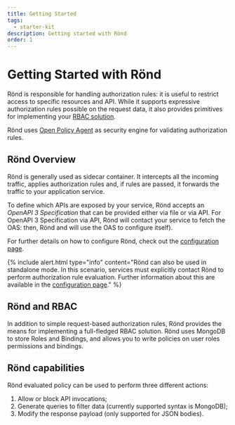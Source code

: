 ```yaml
---
title: Getting Started
tags:
  - starter-kit
description: Getting started with Rönd
order: 1
---
```


# Getting Started with Rönd

Rönd is responsible for handling authorization rules: it is useful to restrict access to specific resources and API.
While it supports expressive authorization rules possible on the request data, it also provides primitives for implementing your [RBAC solution](#Rönd-and-rbac).

Rönd uses [Open Policy Agent](https://www.openpolicyagent.org/) as security engine for validating authorization rules.

## Rönd Overview

Rönd is generally used as sidecar container. It intercepts all the incoming traffic, applies authorization rules and, if rules are passed, it forwards the traffic to your application service.

To define which APIs are exposed by your service, Rönd accepts an _OpenAPI 3 Specification_ that can be provided either via file or via API. For OpenAPI 3 Specification via API, Rönd will contact your service to fetch the OAS: then, Rönd and will use the OAS to configure itself).

For further details on how to configure Rönd, check out the [configuration page](/docs/configuration).

{%
  include alert.html
  type="info"
  content="Rönd can also be used in standalone mode. In this scenario, services must explicitly contact Rönd to perform authorization rule evaluation. Further information about this are available in the [configuration page](/docs/configuration)."
%}

## Rönd and RBAC

In addition to simple request-based authorization rules, Rönd provides the means for implementing a full-fledged RBAC solution. Rönd uses MongoDB to store Roles and Bindings, and allows you to write policies on user roles permissions and bindings.

## Rönd capabilities

Rönd evaluated policy can be used to perform three different actions:

1. Allow or block API invocations;
1. Generate queries to filter data (currently supported syntax is MongoDB);
1. Modify the response payload (only supported for JSON bodies).
